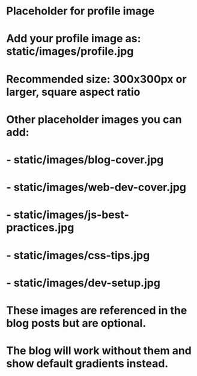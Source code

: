 # Placeholder for profile image
# Add your profile image as: static/images/profile.jpg
# Recommended size: 300x300px or larger, square aspect ratio

# Other placeholder images you can add:
# - static/images/blog-cover.jpg
# - static/images/web-dev-cover.jpg
# - static/images/js-best-practices.jpg
# - static/images/css-tips.jpg
# - static/images/dev-setup.jpg

# These images are referenced in the blog posts but are optional.
# The blog will work without them and show default gradients instead.
